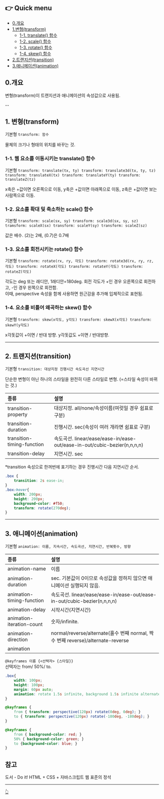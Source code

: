 ## 👉 Quick menu

- [0.개요](#0개요)
- [1.변형(transform)](#1-변형transform)
    - [1-1. translate() 함수](#1-1-웹-요소를-이동시키는-translate-함수)
    - [1-2. scale() 함수](#1-2-요소를-확대-및-축소하는-scale-함수)
    - [1-3. rotate() 함수](#1-3-요소를-회전시키는-rotate-함수)
    - [1-4. skew() 함수](#1-4-요소를-비틀어-왜곡하는-skew-함수)
- [2.트랜지션(transition)](#2-트랜지션transition)
- [3.애니메이션(animation)](#3-애니메이션animation)

## 0.개요
변형(transform)이 트랜지션과 애니메이션의 속성값으로 사용됨.

--

## 1. 변형(transform)
기본형 `transform: 함수`

물체의 크기나 형태의 위치를 바꾸는 것.

### 1-1. 웹 요소를 이동시키는 translate() 함수
기본형 `transform: translate(tx, ty)
        transform: translate3d(tx, ty, tz)  
        transform: translateX(tx)
        transform: translateY(ty)
        transform: translateZ(tz)`
  
x축은 +값이면 오른쪽으로 이동, y축은 +값이면 아래쪽으로 이동, z축은 +값이면 보는 사람쪽으로 이동.

### 1-2. 요소를 확대 및 축소하는 scale() 함수
  
  기본형 `transform: scale(sx, sy)
          transform: scale3d(sx, sy, sz)
          tramsform: scaleX(sx)
          transform: scaleY(sy)
          transform: scaleZ(sz)`
  
  값은 배수. (2)는 2배, (0.7)은 0.7배

### 1-3. 요소를 회전시키는 rotate() 함수
  
  기본형 `transform: rotate(rx, ry, 각도)
          transform: rotate3d(rx, ry, rz, 각도)
          transform: rotateX(각도)
          transform: rotateY(각도)
          transform: rotateZ(각도)`
  
  각도는 deg 또는 래디안, 1래디안=180deg. 회전 각도가 +인 경우 오른쪽으로 회전하고, -인 경우 왼쪽으로 회전함.  
  이때, perspective 속성을 함께 사용하면 원근감을 추가해 입체적으로 표현됨.

### 1-4. 요소를 비틀어 왜곡하는 skew() 함수
  
  기본형 `transform: skew(x각도, y각도)
          transform: skewX(x각도)
          transform: skewY(y각도)`
  
  x각돗값이 +이면 / 반대 방향. y각돗값도 +이면 / 반대방향. 


---

## 2. 트랜지션(transition)  
기본형 `transition: 대상지정 진행시간 속도곡선 지연시간`

단순한 변형이 아닌 하나의 스타일을 완전히 다른 스타일로 변형. (=스타일 속성이 바뀌는 것.)  

|**종류**|설명|
|:---|:---|
|transition-property| 대상지정. all/none/속성이름(여럿일 경우 쉼표로 구분)|
|transition-duration| 진행시간. sec(속성이 여러 개라면 쉼표로 구분)|
|transition-timing-function| 속도곡선. linear/ease/ease-in/ease-out/ease-in-out/cubic-bezier(n,n,n,n)|
|transition-delay| 지연시간. sec|  

*transition 속성으로 한꺼번에 표기하는 경우 진행시간 다음 지연시간 순서.

```css
.box {
    transition: 2s ease-in;
}
.box:hover{
    width: 200px;
    height: 200px;
    background-color: #f50;
    transform: rotate(270deg);
}
```

---

## 3. 애니메이션(animation)  
기본형 `animation: 이름, 지속시간, 속도곡선, 지연시간, 반복횟수, 방향`  

|**종류**|설명|
|:---|:---|
|animation-name| 이름 |
|animation-duration| sec. 기본값이 0이므로 속성값을 정하지 않으면 애니메이션 실행되지 않음.|
|animation-timing-function| 속도곡선. linear/ease/ease-in/ease-out/ease-in-out/cubic-bezier(n,n,n,n) |
|animation-delay| 시작시간(지연시간) |
|animation-iteration-count| 숫자/infinite. |
|animation-direction| normal/reverse/alternate(홀수 번째 normal, 짝수 번째 reverse)/alternate-reverse |
|animation| |

`@keyframes 이름 {<선택자> {스타일}} `  
선택자는 from/ 50%/ to. 

```css
.box{
    width: 100px;
    height: 100px;
    margin: 60px auto;
    animation: rotate 1.5s infinite, background 1.5s infinite alternate;
}

@keyframes {
    from { transform: perspective(120px) rotate(0deg, 0deg); }
    to { transform: perspective(120px) rotate(-180deg, -180deg); }
}

@keyframes {
    from { background-color: red; }
    50% { background-color: green; }
    to {background-color: blue; }
}
```

## 참고

도서 - Do it! HTML + CSS + 자바스크립트 웹 표준의 정석

---

[👆](#👉-quick-menu)